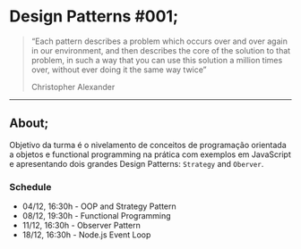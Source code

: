 # Design Patterns #001;

> “Each pattern describes a problem which occurs over and over again in our
> environment, and then describes the core of the solution to that problem,
> in such a way that you can use this solution a million times over,
> without ever doing it the same way twice”
>
> Christopher Alexander

---

## About;

Objetivo da turma é o nivelamento de conceitos de programação orientada a
objetos e functional programming na prática com exemplos em JavaScript e 
apresentando dois grandes Design Patterns: `Strategy` and `Oberver`.

### Schedule

- 04/12, 16:30h - OOP and Strategy Pattern
- 08/12, 19:30h - Functional Programming
- 11/12, 16:30h - Observer Pattern
- 18/12, 16:30h - Node.js Event Loop
